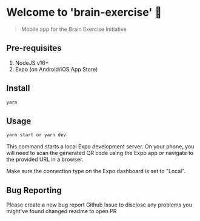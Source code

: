 # Welcome to 'brain-exercise' 👋

> Mobile app for the Brain Exercise Initiative

## Pre-requisites

1. NodeJS v16+
2. Expo (on Android/iOS App Store)

## Install

```sh
yarn
```

## Usage

```sh
yarn start or yarn dev
```

This command starts a local Expo development server. On your phone, you will need to scan the generated QR code using the Expo app or navigate to the provided URL in a browser.

Make sure the connection type on the Expo dashboard is set to "Local".

## Bug Reporting

Please create a new bug report Github Issue to disclose any problems you might've found
changed readme to open PR
